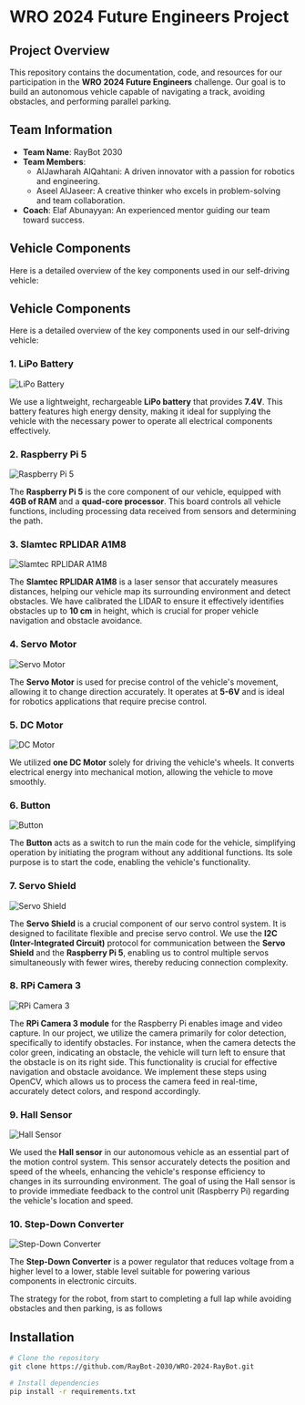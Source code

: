 # WRO 2024 Future Engineers Project

## Project Overview
This repository contains the documentation, code, and resources for our participation in the **WRO 2024 Future Engineers** challenge. Our goal is to build an autonomous vehicle capable of navigating a track, avoiding obstacles, and performing parallel parking.

## Team Information
- **Team Name**: RayBot 2030
- **Team Members**:
  - AlJawharah AlQahtani: A driven innovator with a passion for robotics and engineering.
  - Aseel AlJaseer: A creative thinker who excels in problem-solving and team collaboration.
- **Coach**: Elaf Abunayyan: An experienced mentor guiding our team toward success.

## Vehicle Components
Here is a detailed overview of the key components used in our self-driving vehicle:

## Vehicle Components
Here is a detailed overview of the key components used in our self-driving vehicle:

### 1. LiPo Battery
![LiPo Battery](https://github.com/user-attachments/assets/908b8404-baff-41fb-9149-9b81a1c1a1dc)

We use a lightweight, rechargeable **LiPo battery** that provides **7.4V**. This battery features high energy density, making it ideal for supplying the vehicle with the necessary power to operate all electrical components effectively.


### 2. Raspberry Pi 5
![Raspberry Pi 5](https://github.com/user-attachments/assets/42fb6adc-8708-4bbc-a607-6fa7e811c71d)

The **Raspberry Pi 5** is the core component of our vehicle, equipped with **4GB of RAM** and a **quad-core processor**. This board controls all vehicle functions, including processing data received from sensors and determining the path.


### 3. Slamtec RPLIDAR A1M8
![Slamtec RPLIDAR A1M8](https://github.com/user-attachments/assets/733fbc9b-d4b4-4c74-9c21-c21d30e1321c)

The **Slamtec RPLIDAR A1M8** is a laser sensor that accurately measures distances, helping our vehicle map its surrounding environment and detect obstacles. We have calibrated the LIDAR to ensure it effectively identifies obstacles up to **10 cm** in height, which is crucial for proper vehicle navigation and obstacle avoidance.


### 4. Servo Motor
![Servo Motor](https://github.com/user-attachments/assets/c1670549-f9af-4a37-8fa1-179a9e9dd13b)

The **Servo Motor** is used for precise control of the vehicle's movement, allowing it to change direction accurately. It operates at **5-6V** and is ideal for robotics applications that require precise control.


### 5. DC Motor
![DC Motor](https://github.com/user-attachments/assets/786b7cfa-312f-42eb-9389-e2e87b348060)

We utilized **one DC Motor** solely for driving the vehicle's wheels. It converts electrical energy into mechanical motion, allowing the vehicle to move smoothly.


### 6. Button
![Button](https://github.com/user-attachments/assets/65c64ba1-5371-4502-a137-03b5c4c18d32)

The **Button** acts as a switch to run the main code for the vehicle, simplifying operation by initiating the program without any additional functions. Its sole purpose is to start the code, enabling the vehicle's functionality.


### 7. Servo Shield
![Servo Shield](https://github.com/user-attachments/assets/7363483b-6689-4da0-88c1-e9cdde50f219)

The **Servo Shield** is a crucial component of our servo control system. It is designed to facilitate flexible and precise servo control. We use the **I2C (Inter-Integrated Circuit)** protocol for communication between the **Servo Shield** and the **Raspberry Pi 5**, enabling us to control multiple servos simultaneously with fewer wires, thereby reducing connection complexity.


### 8. RPi Camera 3
![RPi Camera 3](https://github.com/user-attachments/assets/65bd3e56-2714-4778-b2c9-bc456a161742)

The **RPi Camera 3 module** for the Raspberry Pi enables image and video capture. In our project, we utilize the camera primarily for color detection, specifically to identify obstacles. For instance, when the camera detects the color green, indicating an obstacle, the vehicle will turn left to ensure that the obstacle is on its right side. This functionality is crucial for effective navigation and obstacle avoidance. We implement these steps using OpenCV, which allows us to process the camera feed in real-time, accurately detect colors, and respond accordingly.


### 9. Hall Sensor
![Hall Sensor](https://github.com/user-attachments/assets/9d366444-3e11-4463-a1bf-e6da3ee52555)

We used the **Hall sensor** in our autonomous vehicle as an essential part of the motion control system. This sensor accurately detects the position and speed of the wheels, enhancing the vehicle's response efficiency to changes in its surrounding environment. The goal of using the Hall sensor is to provide immediate feedback to the control unit (Raspberry Pi) regarding the vehicle's location and speed.


### 10. Step-Down Converter
![Step-Down Converter](https://github.com/user-attachments/assets/f6231631-9f1b-4582-92bc-95a66b89b68c)

The **Step-Down Converter** is a power regulator that reduces voltage from a higher level to a lower, stable level suitable for powering various components in electronic circuits.

The strategy for the robot, from start to completing a full lap while avoiding obstacles and then parking, is as follows

## Installation
```bash
# Clone the repository
git clone https://github.com/RayBot-2030/WRO-2024-RayBot.git

# Install dependencies
pip install -r requirements.txt
